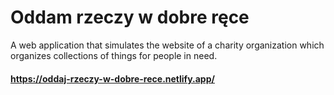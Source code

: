 # Oddam rzeczy w dobre ręce
A web application that simulates the website of a charity organization which organizes collections of things for people in need.
#### https://oddaj-rzeczy-w-dobre-rece.netlify.app/
